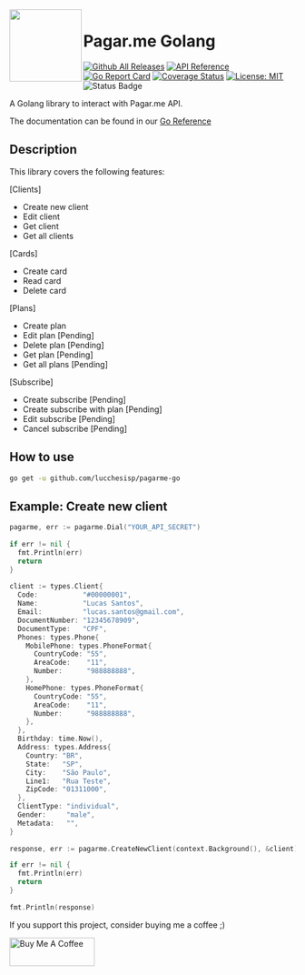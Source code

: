 <img src="https://avatars1.githubusercontent.com/u/3846050?v=4&s=200" width="127px" height="127px" align="left" margin="0 20px !important" />

# Pagar.me Golang
[![Github All Releases](https://img.shields.io/github/downloads/lucchesisp/pagarme-go/total.svg)]()
[![API Reference](
https://camo.githubusercontent.com/915b7be44ada53c290eb157634330494ebe3e30a/68747470733a2f2f676f646f632e6f72672f6769746875622e636f6d2f676f6c616e672f6764646f3f7374617475732e737667
)](https://pkg.go.dev/github.com/lucchesisp/pagarme-go?tab=doc)
[![Go Report Card](https://goreportcard.com/badge/github.com/lucchesisp/pagarme-go)](https://goreportcard.com/report/github.com/lucchesisp/pagarme-go)
[![Coverage Status](https://coveralls.io/repos/github/lucchesisp/pagarme-go/badge.svg?branch=master)](https://coveralls.io/github/lucchesisp/pagarme-go?branch=master)
[![License: MIT](https://img.shields.io/badge/License-MIT-yellow.svg)](https://opensource.org/licenses/MIT)
![Status Badge](https://img.shields.io/badge/Status-Beta-brightgreen.svg)


A Golang library to interact with Pagar.me API.

The documentation can be found in our [Go Reference](https://pkg.go.dev/github.com/lucchesisp/pagarme-go?tab=doc)

## Description

This library covers the following features:

[Clients]

- Create new client
- Edit client
- Get client
- Get all clients

[Cards]

- Create card
- Read card
- Delete card

[Plans]

- Create plan
- Edit plan [Pending]
- Delete plan [Pending]
- Get plan [Pending]
- Get all plans [Pending]

[Subscribe]

- Create subscribe [Pending]
- Create subscribe with plan [Pending]
- Edit subscribe [Pending]
- Cancel subscribe [Pending]


## How to use

```bash
go get -u github.com/lucchesisp/pagarme-go
```

## Example: Create new client

```go
pagarme, err := pagarme.Dial("YOUR_API_SECRET")
	
if err != nil {
  fmt.Println(err)
  return
}
	
client := types.Client{
  Code:           "#00000001",
  Name:           "Lucas Santos",
  Email:          "lucas.santos@gmail.com",
  DocumentNumber: "12345678909",
  DocumentType:   "CPF",
  Phones: types.Phone{
    MobilePhone: types.PhoneFormat{
      CountryCode: "55",
      AreaCode:    "11",
      Number:      "988888888",
    },
    HomePhone: types.PhoneFormat{
      CountryCode: "55",
      AreaCode:    "11",
      Number:      "988888888",
    },
  },
  Birthday: time.Now(),
  Address: types.Address{
    Country: "BR",
    State:   "SP",
    City:    "São Paulo",
    Line1:   "Rua Teste",
    ZipCode: "01311000",
  },
  ClientType: "individual",
  Gender:     "male",
  Metadata:   "",
}
	
response, err := pagarme.CreateNewClient(context.Background(), &client)

if err != nil {
  fmt.Println(err)
  return
}
	
fmt.Println(response)
```

If you support this project, consider buying me a coffee ;)

<a href="https://www.buymeacoffee.com/lucchesisp" target="_blank"><img src="https://cdn.buymeacoffee.com/buttons/v2/default-yellow.png" alt="Buy Me A Coffee" style="height: 50px !important;width: 150px !important;" ></a>
